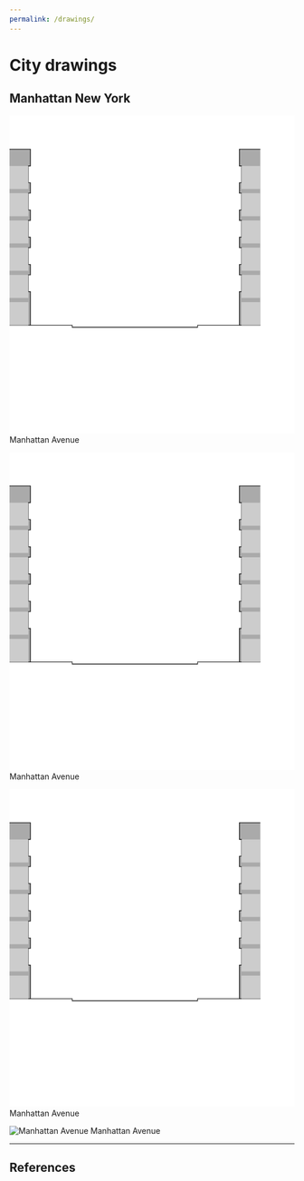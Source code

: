 ```yaml
---
permalink: /drawings/
---
```

# City drawings


## <a name="manhattan"></a>Manhattan New York

![Manhattan Avenue](svg/drawings/manhattan_ave.svg "Manhattan Avenue")
Manhattan Avenue

![Manhattan Avenue](./svg/drawings/manhattan_ave.svg "Manhattan Avenue")
Manhattan Avenue

![Manhattan Avenue](../svg/drawings/manhattan_ave.svg "Manhattan Avenue")
Manhattan Avenue

![Manhattan Avenue](https://nicky-nym.github.io/svg/drawings/manhattan_ave.svg "Manhattan Avenue")
Manhattan Avenue



---

## <a name="references"></a>References



